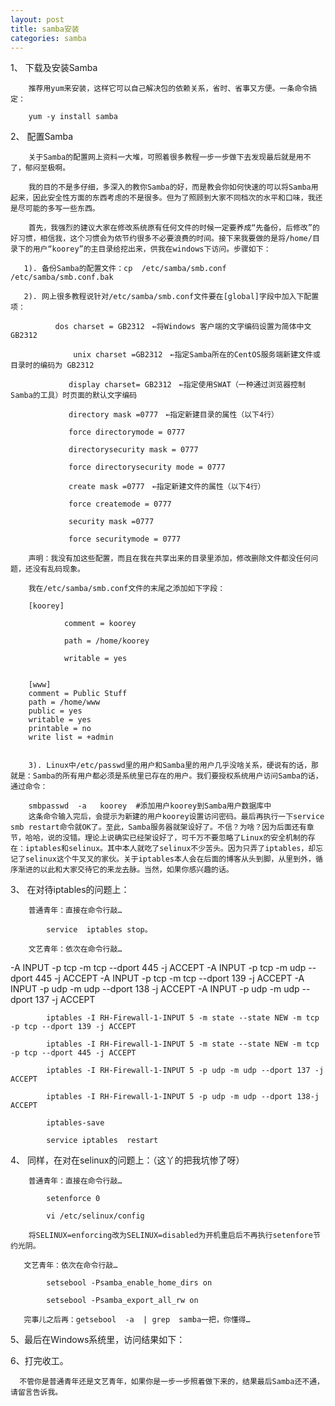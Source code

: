 ```yaml
---
layout: post
title: samba安装
categories: samba
---
```


1、  下载及安装Samba

        推荐用yum来安装，这样它可以自己解决包的依赖关系，省时、省事又方便。一条命令搞定：

        yum -y install samba

2、  配置Samba

        关于Samba的配置网上资料一大堆，可照着很多教程一步一步做下去发现最后就是用不了，郁闷至极啊。

        我的目的不是多仔细，多深入的教你Samba的好，而是教会你如何快速的可以将Samba用起来，因此安全性方面的东西考虑的不是很多。但为了照顾到大家不同档次的水平和口味，我还是尽可能的多写一些东西。

        首先，我强烈的建议大家在修改系统原有任何文件的时候一定要养成“先备份，后修改”的好习惯，相信我，这个习惯会为侬节约很多不必要浪费的时间。接下来我要做的是将/home/目录下的用户“koorey”的主目录给挖出来，供我在windows下访问。步骤如下：

       1). 备份Samba的配置文件：cp  /etc/samba/smb.conf  /etc/samba/smb.conf.bak

       2). 网上很多教程说针对/etc/samba/smb.conf文件要在[global]字段中加入下配置项：

              dos charset = GB2312　←将Windows 客户端的文字编码设置为简体中文 GB2312

                  unix charset =GB2312　←指定Samba所在的CentOS服务端新建文件或目录时的编码为 GB2312

                 display charset= GB2312　←指定使用SWAT（一种通过浏览器控制Samba的工具）时页面的默认文字编码

                 directory mask =0777　←指定新建目录的属性（以下4行）

                 force directorymode = 0777

                 directorysecurity mask = 0777

                 force directorysecurity mode = 0777

                 create mask =0777　←指定新建文件的属性（以下4行）

                 force createmode = 0777

                 security mask =0777

                 force securitymode = 0777

        声明：我没有加这些配置，而且在我在共享出来的目录里添加，修改删除文件都没任何问题，还没有乱码现象。

        我在/etc/samba/smb.conf文件的末尾之添加如下字段：

        [koorey]

                comment = koorey

                path = /home/koorey

                writable = yes


        [www]
        comment = Public Stuff
        path = /home/www
        public = yes
        writable = yes
        printable = no
        write list = +admin


        3). Linux中/etc/passwd里的用户和Samba里的用户几乎没啥关系，硬说有的话，那就是：Samba的所有用户都必须是系统里已存在的用户。我们要授权系统用户访问Samba的话，通过命令：

        smbpasswd  -a   koorey  #添加用户koorey到Samba用户数据库中
        这条命令输入完后，会提示为新建的用户koorey设置访问密码。最后再执行一下service smb restart命令就OK了。至此，Samba服务器就架设好了。不信？为啥？因为后面还有章节，哈哈，说的没错。理论上说确实已经架设好了，可千万不要忽略了Linux的安全机制的存在：iptables和selinux。其中本人就吃了selinux不少苦头。因为只弄了iptables，却忘记了selinux这个牛叉叉的家伙。关于iptables本人会在后面的博客从头到脚，从里到外，循序渐进的以此和大家交待它的来龙去脉。当然，如果你感兴趣的话。


3、  在对待iptables的问题上：

        普通青年：直接在命令行敲…

            service  iptables stop。

        文艺青年：依次在命令行敲…

 -A INPUT -p tcp -m tcp --dport 445 -j ACCEPT
 -A INPUT -p tcp -m udp --dport 445 -j ACCEPT
 -A INPUT -p tcp -m tcp --dport 139 -j ACCEPT
 -A INPUT -p udp -m udp --dport 138 -j ACCEPT
 -A INPUT -p udp -m udp --dport 137 -j ACCEPT

            iptables -I RH-Firewall-1-INPUT 5 -m state --state NEW -m tcp -p tcp --dport 139 -j ACCEPT

            iptables -I RH-Firewall-1-INPUT 5 -m state --state NEW -m tcp -p tcp --dport 445 -j ACCEPT

            iptables -I RH-Firewall-1-INPUT 5 -p udp -m udp --dport 137 -j ACCEPT

            iptables -I RH-Firewall-1-INPUT 5 -p udp -m udp --dport 138-j ACCEPT

            iptables-save

            service iptables  restart

4、  同样，在对在selinux的问题上：（这丫的把我坑惨了呀）

        普通青年：直接在命令行敲…

            setenforce 0

            vi /etc/selinux/config

        将SELINUX=enforcing改为SELINUX=disabled为开机重启后不再执行setenfore节约光阴。

       文艺青年：依次在命令行敲…

            setsebool -Psamba_enable_home_dirs on

            setsebool -Psamba_export_all_rw on

       完事儿之后再：getsebool  -a  | grep  samba一把，你懂得…


5、最后在Windows系统里，访问结果如下：

        

6、打完收工。

      不管你是普通青年还是文艺青年，如果你是一步一步照着做下来的，结果最后Samba还不通，请留言告诉我。

